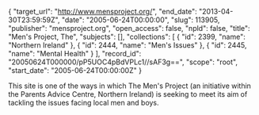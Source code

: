 {
  "target_url": "http://www.mensproject.org/", 
  "end_date": "2013-04-30T23:59:59Z", 
  "date": "2005-06-24T00:00:00", 
  "slug": 113905, 
  "publisher": "mensproject.org", 
  "open_access": false, 
  "npld": false, 
  "title": "Men's Project, The", 
  "subjects": [], 
  "collections": [
    {
      "id": 2399, 
      "name": "Northern Ireland"
    }, 
    {
      "id": 2444, 
      "name": "Men's Issues"
    }, 
    {
      "id": 2445, 
      "name": "Mental Health"
    }
  ], 
  "record_id": "20050624T000000/pP5UOC4pBdVPLc1//sAF3g==", 
  "scope": "root", 
  "start_date": "2005-06-24T00:00:00Z"
}

This site is one of the ways in which The Men's Project (an initiative within the Parents Advice Centre, Northern Ireland) is seeking to meet its aim of tackling the issues facing local men and boys.